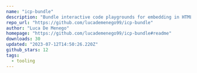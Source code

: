 ```yaml
---
name: "icp-bundle"
description: "Bundle interactive code playgrounds for embedding in HTML pages."
repo_url: "https://github.com/lucademenego99/icp-bundle"
author: "Luca De Menego"
homepage: "https://github.com/lucademenego99/icp-bundle#readme"
downloads: 30
updated: "2023-07-12T14:50:26.220Z"
github_stars: 12
tags: 
  - tooling
---
```

